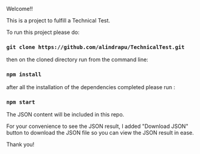 Welcome!!

This is a project to fulfill a Technical Test.

To run this project please do:

### `git clone https://github.com/alindrapu/TechnicalTest.git`

then on the cloned directory run from the command line: 

### `npm install`

after all the installation of the dependencies completed please run :

### `npm start`

The JSON content will be included in this repo.

For your convenience to see the JSON result, I added "Download JSON" button to download the JSON file so you can view the JSON result in ease.

Thank you!
